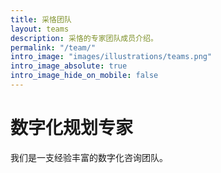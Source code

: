 ```yaml
---
title: 采恪团队
layout: teams
description: 采恪的专家团队成员介绍。
permalink: "/team/"
intro_image: "images/illustrations/teams.png"
intro_image_absolute: true
intro_image_hide_on_mobile: false
---
```


# 数字化规划专家

我们是一支经验丰富的数字化咨询团队。

